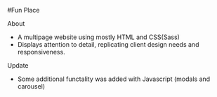 #Fun Place

About
- A multipage website using mostly HTML and CSS(Sass)
- Displays attention to detail, replicating client design needs and responsiveness.

Update
- Some additional functality was added with Javascript (modals and carousel)